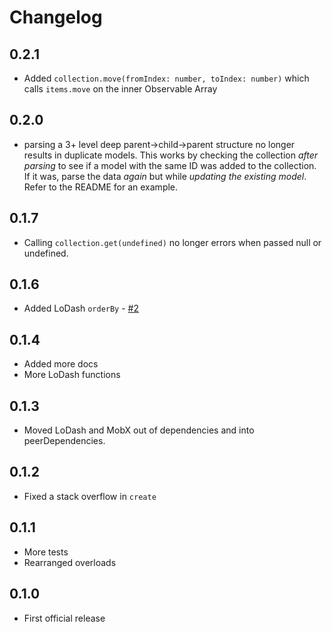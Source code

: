# Changelog

## 0.2.1

* Added `collection.move(fromIndex: number, toIndex: number)` which calls `items.move` on the inner Observable Array

## 0.2.0

* parsing a 3+ level deep parent->child->parent structure no longer results in duplicate models. This works by checking the collection _after parsing_ to see if a model with the same ID was added to the collection. If it was, parse the data _again_ but while _updating the existing model_. Refer to the README for an example.

## 0.1.7

* Calling `collection.get(undefined)` no longer errors when passed null or undefined.

## 0.1.6

* Added LoDash `orderBy` - [#2](https://github.com/jeffijoe/libx/issues/2)

## 0.1.4

* Added more docs
* More LoDash functions

## 0.1.3

* Moved LoDash and MobX out of dependencies and into peerDependencies.

## 0.1.2

* Fixed a stack overflow in `create`

## 0.1.1

* More tests
* Rearranged overloads

## 0.1.0

* First official release

